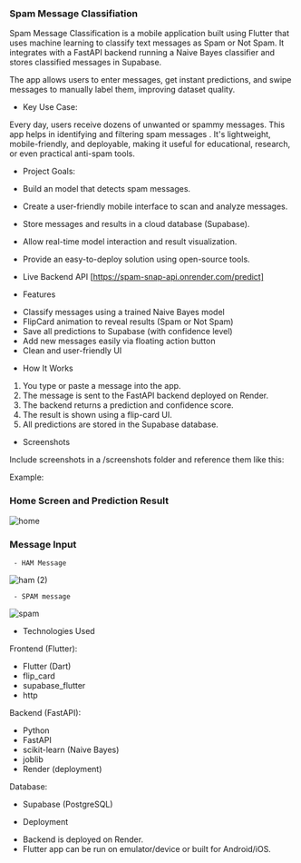### Spam Message Classifiation

Spam Message Classification is a mobile application built using Flutter that uses machine learning to classify text messages as Spam or Not Spam. It integrates with a FastAPI backend running a Naive Bayes classifier and stores classified messages in Supabase.

The app allows users to enter messages, get instant predictions, and swipe messages to manually label them, improving dataset quality.

- Key Use Case:

Every day, users receive dozens of unwanted or spammy messages. This app helps in identifying and filtering spam messages . It's lightweight, mobile-friendly, and deployable, making it useful for educational, research, or even practical anti-spam tools.

- Project Goals:

* Build an model that detects spam messages.

* Create a user-friendly mobile interface to scan and analyze messages.

* Store messages and results in a cloud database (Supabase).

* Allow real-time model interaction and result visualization.

* Provide an easy-to-deploy solution using open-source tools.

- Live Backend API
[https://spam-snap-api.onrender.com/predict]

- Features

* Classify messages using a trained Naive Bayes model
* FlipCard animation to reveal results (Spam or Not Spam)
* Save all predictions to Supabase (with confidence level)
* Add new messages easily via floating action button
* Clean and user-friendly UI

- How It Works

1. You type or paste a message into the app.
2. The message is sent to the FastAPI backend deployed on Render.
3. The backend returns a prediction and confidence score.
4. The result is shown using a flip-card UI.
5. All predictions are stored in the Supabase database.

- Screenshots

Include screenshots in a /screenshots folder and reference them like this:

Example:

### Home Screen and Prediction Result

![home](https://github.com/user-attachments/assets/2ed4f1f6-53ed-47f8-a896-8985855bfedb)




### Message Input
     - HAM Message
![ham (2)](https://github.com/user-attachments/assets/f72d4b23-235d-4d68-a621-53f038f76386)

     - SPAM message
![spam](https://github.com/user-attachments/assets/aacaa897-8063-4c8e-bc0a-c6aa64072471)



- Technologies Used

Frontend (Flutter):

* Flutter (Dart)
* flip\_card
* supabase\_flutter
* http

Backend (FastAPI):

* Python
* FastAPI
* scikit-learn (Naive Bayes)
* joblib
* Render (deployment)

Database:

* Supabase (PostgreSQL)

- Deployment

* Backend is deployed on Render.
* Flutter app can be run on emulator/device or built for Android/iOS.



